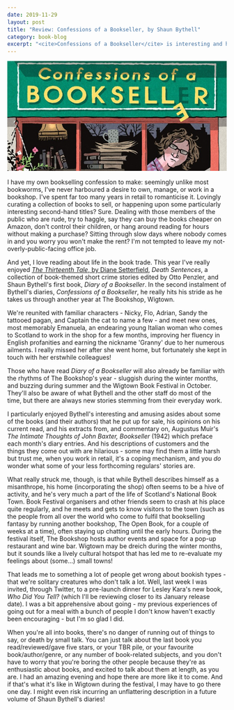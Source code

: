 ```yaml
---
date: 2019-11-29
layout: post
title: "Review: Confessions of a Bookseller, by Shaun Bythell"
category: book-blog
excerpt: "<cite>Confessions of a Bookseller</cite> is interesting and humorous, and shows that bibliophiles aren't necessarily a solitary bunch."
---
```


![Confessions of a Bookseller](/images/confessions-of-a-bookseller.jpg)

I have my own bookselling confession to make: seemingly unlike most bookworms, I've never harboured a desire to own, manage, or work in a bookshop. I've spent far too many years in retail to romanticise it. Lovingly curating a collection of books to sell, or happening upon some particularly interesting second-hand titles? Sure. Dealing with those members of the public who are rude, try to haggle, say they can buy the books cheaper on Amazon, don't control their children, or hang around reading for hours without making a purchase? Sitting through slow days where nobody comes in and you worry you won't make the rent? I'm not tempted to leave my not-overly-public-facing office job.

And yet, I love reading about life in the book trade. This year I've really enjoyed [<cite>The Thirteenth Tale</cite>, by Diane Setterfield](/book-blog/2019/04/07/the-thirteenth-tale-by-diane-setterfield/), <cite>Death Sentences</cite>, a collection of book-themed short crime stories edited by Otto Penzler, and Shaun Bythell's first book, <cite>Diary of a Bookseller</cite>. In the second instalment of Bythell's diaries, <cite>Confessions of a Bookseller</cite>, he really hits his stride as he takes us through another year at The Bookshop, Wigtown.

We're reunited with familiar characters - Nicky, Flo, Adrian, Sandy the tattooed pagan, and Captain the cat to name a few - and meet new ones, most memorably Emanuela, an endearing young Italian woman who comes to Scotland to work in the shop for a few months, improving her fluency in English profanities and earning the nickname 'Granny' due to her numerous ailments. I really missed her after she went home, but fortunately she kept in touch with her erstwhile colleagues!

Those who have read <cite>Diary of a Bookseller</cite> will also already be familiar with the rhythms of The Bookshop's year - sluggish during the winter months, and buzzing during summer and the Wigtown Book Festival in October. They'll also be aware of what Bythell and the other staff do most of the time, but there are always new stories stemming from their everyday work.

I particularly enjoyed Bythell's interesting and amusing asides about some of the books (and their authors) that he put up for sale, his opinions on his current read, and his extracts from, and commentary on, Augustus Muir's <cite>The Intimate Thoughts of John Baxter, Bookseller</cite> (1942) which preface each month's diary entries. And his descriptions of customers and the things they come out with are hilarious - some may find them a little harsh but trust me, when you work in retail, it's a coping mechanism, and you *do* wonder what some of your less forthcoming regulars' stories are.

What really struck me, though, is that while Bythell describes himself as a misanthrope, his home (incorporating the shop) often seems to be a hive of activity, and he's very much a part of the life of Scotland's National Book Town. Book Festival organisers and other friends seem to crash at his place quite regularly, and he meets and gets to know visitors to the town (such as the people from all over the world who come to fulfil that bookselling fantasy by running another bookshop, The Open Book, for a couple of weeks at a time), often staying up chatting until the early hours. During the festival itself, The Bookshop hosts author events and space for a pop-up restaurant and wine bar. Wigtown may be dreich during the winter months, but it sounds like a lively cultural hotspot that has led me to re-evaluate my feelings about (some...) small towns!

That leads me to something a lot of people get wrong about bookish types - that we're solitary creatures who don't talk a lot. Well, last week I was invited, through Twitter, to a pre-launch dinner for Lesley Kara's new book, <cite>Who Did You Tell?</cite> (which I'll be reviewing closer to its January release date). I was a bit apprehensive about going - my previous experiences of going out for a meal with a bunch of people I don't know haven't exactly been encouraging - but I'm so glad I did.

When you're all into books, there's no danger of running out of things to say, or death by small talk. You can just talk about the last book you read/reviewed/gave five stars, or your TBR pile, or your favourite book/author/genre, or any number of book-related subjects, and you don't have to worry that you're boring the other people because they're as enthusiastic about books, and excited to talk about them at length, as you are. I had an amazing evening and hope there are more like it to come. And if that's what it's like in Wigtown during the festival, I may have to go there one day. I might even risk incurring an unflattering description in a future volume of Shaun Bythell's diaries!
